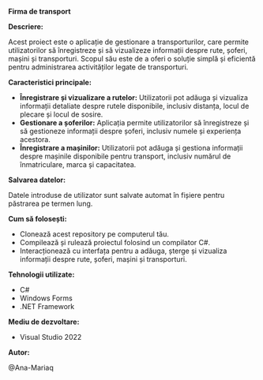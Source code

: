 **Firma de transport**

**Descriere:**

Acest proiect este o aplicație de gestionare a transporturilor, care permite utilizatorilor să înregistreze și să vizualizeze informații despre rute, șoferi, mașini și transporturi. Scopul său este de a oferi o soluție simplă și eficientă pentru administrarea activităților legate de transporturi.

**Caracteristici principale:**

- **Înregistrare și vizualizare a rutelor:** Utilizatorii pot adăuga și vizualiza informații detaliate despre rutele disponibile, inclusiv distanța, locul de plecare și locul de sosire.
- **Gestionare a șoferilor:** Aplicația permite utilizatorilor să înregistreze și să gestioneze informații despre șoferi, inclusiv numele și experiența acestora.
- **Înregistrare a mașinilor:** Utilizatorii pot adăuga și gestiona informații despre mașinile disponibile pentru transport, inclusiv numărul de înmatriculare, marca și capacitatea.

**Salvarea datelor:**

Datele introduse de utilizator sunt salvate automat în fișiere pentru păstrarea pe termen lung.

**Cum să folosești:**

- Clonează acest repository pe computerul tău.
- Compilează și rulează proiectul folosind un compilator C#.
- Interacționează cu interfața pentru a adăuga, șterge și vizualiza informații despre rute, șoferi, mașini și transporturi.
  
**Tehnologii utilizate:**

- C#
- Windows Forms
- .NET Framework

**Mediu de dezvoltare:**

- Visual Studio 2022
  
**Autor:**

@Ana-Mariaq

